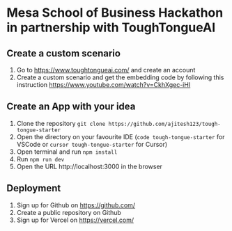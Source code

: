 # Mesa School of Business Hackathon in partnership with ToughTongueAI

## Create a custom scenario
1. Go to https://www.toughtongueai.com/ and create an account
1. Create a custom scenario and get the embedding code by following this instruction https://www.youtube.com/watch?v=CkhXgec-iHI

## Create an App with your idea
1. Clone the repository `git clone https://github.com/ajitesh123/tough-tongue-starter`
1. Open the directory on your favourite IDE (`code tough-tongue-starter` for VSCode or `cursor tough-tongue-starter` for Cursor)
1. Open terminal and run `npm install`
1. Run `npm run dev`
1. Open the URL http://localhost:3000 in the browser


## Deployment
1. Sign up for Github on https://github.com/
1. Create a public repository on Github
1. Sign up for Vercel on https://vercel.com/